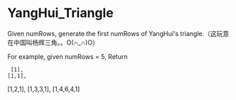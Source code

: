 # YangHui_Triangle
Given numRows, generate the first numRows of YangHui's triangle.（这玩意在中国叫杨辉三角。。O(∩_∩)O）


For example, given numRows = 5,
Return

     [1],
    [1,1],
   [1,2,1],
  [1,3,3,1],
 [1,4,6,4,1]
